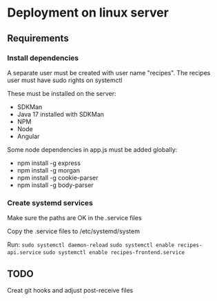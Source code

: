 # Deployment on linux server

## Requirements
### Install dependencies
A separate user must be created with user name "recipes".
The recipes user must have sudo rights on systemctl

These must be installed on the server:
- SDKMan
- Java 17 installed with SDKMan
- NPM
- Node
- Angular 

Some node dependencies in app.js must be added globally:
- npm install -g express
- npm install -g morgan
- npm install -g cookie-parser
- npm install -g body-parser


### Create systemd services
Make sure the paths are OK in the .service files

Copy the .service files to /etc/systemd/system

Run:
`sudo systemctl daemon-reload`
`sudo systemctl enable recipes-api.service`
`sudo systemctl enable recipes-frontend.service`

## TODO

Creat git hooks and adjust post-receive files